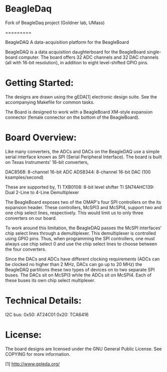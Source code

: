 BeagleDaq
=========

Fork of BeagleDaq project (Goldner lab, UMass)

=========

BeagleDAQ
                A data-acquisition platform for the BeagleBoard


BeagleDAQ is a data acquisition daughterboard for the BeagleBoard single-board
computer. The board offers 32 ADC channels and 32 DAC channels (all with 16-bit
resolution), in addition to eight level-shifted GPIO pins.

Getting Started:
=================
The designs are drawn using the gEDA[1] electronic design suite. See the
accompanying Makefile for common tasks.

The Board is designed to work with a BeagleBoard XM-style expansion connector
(female connector on the bottom of the BeagleBoard).

Board Overview:
================
Like many converters, the ADCs and DACs on the BeagleDAQ use a simple serial
interface known as SPI (Serial Peripheral Interface). The board is built on
Texas Instruments' 16-bit converters,

  DAC8568: 8-channel 16-bit ADC
  ADS8344: 8-channel 16-bit DAC (100 ksamples/second)

These are supported by,
  TI TXB0108: 8-bit level shifter
  TI SN74AHC139: Dual 2-Line to 4-Line Demultiplexer

The BeagleBoard exposes two of the OMAP's four SPI controllers on the its
expansion header. These controllers, McSPI3 and McSPI4, support two and one
chip select lines, respectively. This would limit us to only three converters
on our board.

To work around this limitation, the BeagleDAQ passes the McSPI interfaces' chip
select lines through a demultiplexer. This demultiplexer is controlled using
GPIO pins. Thus, when programming the SPI controllers, one must always use chip
select 0 and use the chip select lines to choose between the four converters.

Since the DACs and ADCs have different clocking requirements (ADCs can be
clocked no higher than 2 MHz, DACs can go up to 20 MHz) the BeagleDAQ
partitions these two types of devices on to two separate SPI buses. The DACs
sit on McSPI3 while the ADCs sit on McSPI4. Each of these buses its own chip
select multiplexer.

Technical Details:
===================

I2C bus:
  0x50: AT24C01
  0x20: TCA6416


License:
=================
The board designs are licensed under the GNU General Public License. See
COPYING for more information.


[1] http://www.gpleda.org/
